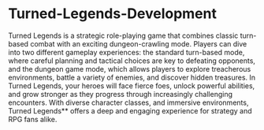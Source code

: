 # Turned-Legends-Development
Turned Legends is a strategic role-playing game that combines classic turn-based combat with an exciting dungeon-crawling mode. Players can dive into two different gameplay experiences: the standard turn-based mode, where careful planning and tactical choices are key to defeating opponents, and the dungeon game mode, which allows players to explore treacherous environments, battle a variety of enemies, and discover hidden treasures. In Turned Legends, your heroes will face fierce foes, unlock powerful abilities, and grow stronger as they progress through increasingly challenging encounters. With diverse character classes, and immersive environments, Turned Legends** offers a deep and engaging experience for strategy and RPG fans alike.
